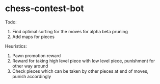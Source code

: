 # chess-contest-bot

Todo:
1. Find optimal sorting for the moves for alpha beta pruning
2. Add maps for pieces

Heuristics:
1. Pawn promotion reward
2. Reward for taking high level piece with low level piece, punishment for other way around
3. Check pieces which can be taken by other pieces at end of moves, punish accordingly
